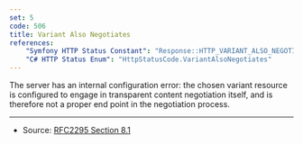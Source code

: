 ```yaml
---
set: 5
code: 506
title: Variant Also Negotiates
references:
    "Symfony HTTP Status Constant": "Response::HTTP_VARIANT_ALSO_NEGOTIATES_EXPERIMENTAL"
    "C# HTTP Status Enum": "HttpStatusCode.VariantAlsoNegotiates"
---
```


The server has an internal configuration error: the chosen variant resource is configured to engage in transparent content negotiation itself, and is therefore not a proper end point in the negotiation process.

---

* Source: [RFC2295 Section 8.1][1]

[1]: <http://tools.ietf.org/html/rfc2295#section-8.1>
